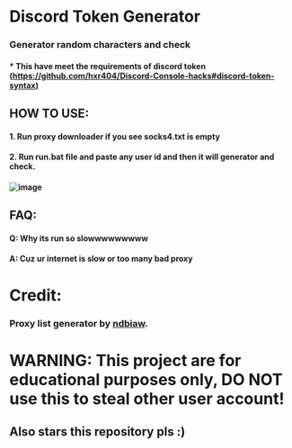 # Discord Token Generator

### Generator random characters and check
#### * This have meet the requirements of discord token (https://github.com/hxr404/Discord-Console-hacks#discord-token-syntax)

## HOW TO USE:
#### 1. Run proxy downloader if you see socks4.txt is empty
#### 2. Run run.bat file and paste any user id and then it will generator and check.

#### ![image](https://i.ibb.co/87Mb9nY/image.png "Example picture when you run program.")

## FAQ:
#### Q: Why its run so slowwwwwwwww
#### A: Cuz ur internet is slow or too many bad proxy

# Credit:
### Proxy list generator by [ndbiaw](https://github.com/ndbiaw).

# WARNING: This project are for educational purposes only, DO NOT use this to steal other user account!
## Also stars this repository pls :)
